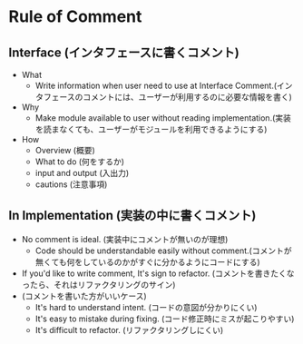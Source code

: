 # Rule of Comment

## Interface (インタフェースに書くコメント)

- What
  - Write information when user need to use at Interface Comment.(インタフェースのコメントには、ユーザーが利用するのに必要な情報を書く)
- Why
  - Make module available to user without reading implementation.(実装を読まなくても、ユーザーがモジュールを利用できるようにする)
- How
  - Overview (概要)
  - What to do (何をするか)
  - input and output (入出力)
  - cautions (注意事項)

## In Implementation (実装の中に書くコメント)

- No comment is ideal. (実装中にコメントが無いのが理想)
  - Code should be understandable easily without comment.(コメントが無くても何をしているのかがすぐに分かるようにコードにする)
- If you'd like to write comment, It's sign to refactor. (コメントを書きたくなったら、それはリファクタリングのサイン)
- (コメントを書いた方がいいケース)
  - It's hard to understand intent. (コードの意図が分かりにくい)
  - It's easy to mistake during fixing. (コード修正時にミスが起こりやすい)
  - It's difficult to refactor. (リファクタリングしにくい)
